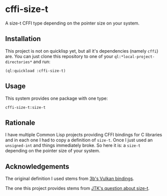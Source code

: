 # cffi-size-t
A size-t CFFI type depending on the pointer size on your system.

## Installation
This project is not on quicklisp yet, but all it's dependencies (namely `cffi`) are.
You can just clone this repository to one of your `ql:*local-project-directories*` and run:

    (ql:quickload :cffi-size-t)

## Usage
This system provides one package with one type:

    cffi-size-t:size-t

## Rationale
I have multiple Common Lisp projects providing CFFI bindings for C libraries and in each one I had to copy a definition of `size-t`.
Once I just used an `unsigned-int` and things immediately broke.
So here it is: a `size-t` depending on the pointer size of your system.

## Acknowledgements
The original definition I used stems from [3b's Vulkan bindings](https://github.com/3b/cl-vulkan/blob/6514a1dfd168ac8d50acd923044bea79881a2685/vk/bindings.lisp#L55).

The one this project provides stems from [JTK's question about size-t](https://www.mail-archive.com/cffi-devel@common-lisp.net/msg02983.html).
